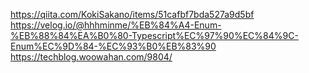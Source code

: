 https://qiita.com/KokiSakano/items/51cafbf7bda527a9d5bf
https://velog.io/@hhhminme/%EB%84%A4-Enum-%EB%88%84%EA%B0%80-Typescript%EC%97%90%EC%84%9C-Enum%EC%9D%84-%EC%93%B0%EB%83%90
https://techblog.woowahan.com/9804/